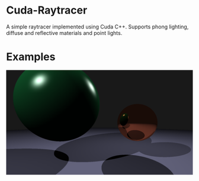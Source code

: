 # Cuda-Raytracer

A simple raytracer implemented using Cuda C++.
Supports phong lighting, diffuse and reflective materials and point lights.

# Examples
![example1](CudaTest/images/example1.bmp)